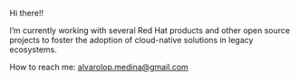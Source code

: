 Hi there!!

I’m currently working with several Red Hat products and other open source projects to foster the adoption of cloud-native solutions in legacy ecosystems.

How to reach me: alvarolop.medina@gmail.com